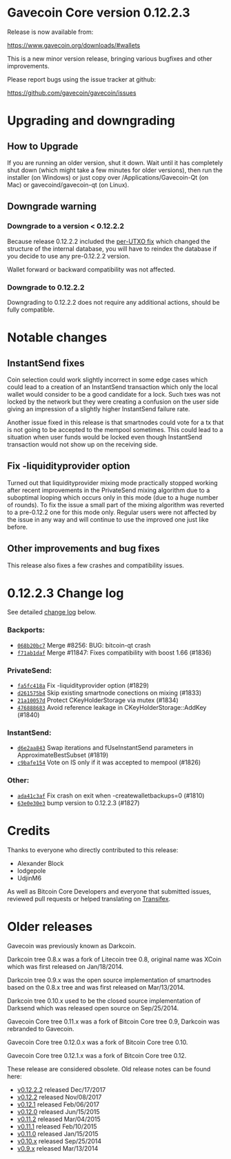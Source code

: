 Gavecoin Core version 0.12.2.3
==========================

Release is now available from:

  <https://www.gavecoin.org/downloads/#wallets>

This is a new minor version release, bringing various bugfixes and other
improvements.

Please report bugs using the issue tracker at github:

  <https://github.com/gavecoin/gavecoin/issues>


Upgrading and downgrading
=========================

How to Upgrade
--------------

If you are running an older version, shut it down. Wait until it has completely
shut down (which might take a few minutes for older versions), then run the
installer (on Windows) or just copy over /Applications/Gavecoin-Qt (on Mac) or
gavecoind/gavecoin-qt (on Linux).

Downgrade warning
-----------------

### Downgrade to a version < 0.12.2.2

Because release 0.12.2.2 included the [per-UTXO fix](release-notes/gavecoin/release-notes-0.12.2.2.md#per-utxo-fix)
which changed the structure of the internal database, you will have to reindex
the database if you decide to use any pre-0.12.2.2 version.

Wallet forward or backward compatibility was not affected.

### Downgrade to 0.12.2.2

Downgrading to 0.12.2.2 does not require any additional actions, should be
fully compatible.

Notable changes
===============

InstantSend fixes
-----------------

Coin selection could work slightly incorrect in some edge cases which could
lead to a creation of an InstantSend transaction which only the local wallet
would consider to be a good candidate for a lock. Such txes was not locked by
the network but they were creating a confusion on the user side giving an
impression of a slightly higher InstantSend failure rate.

Another issue fixed in this release is that smartnodes could vote for a tx
that is not going to be accepted to the mempool sometimes. This could lead to
a situation when user funds would be locked even though InstantSend transaction
would not show up on the receiving side.

Fix -liquidityprovider option
-----------------------------

Turned out that liquidityprovider mixing mode practically stopped working after
recent improvements in the PrivateSend mixing algorithm due to a suboptimal
looping which occurs only in this mode (due to a huge number of rounds). To fix
the issue a small part of the mixing algorithm was reverted to a pre-0.12.2 one
for this mode only. Regular users were not affected by the issue in any way and
will continue to use the improved one just like before.

Other improvements and bug fixes
--------------------------------

This release also fixes a few crashes and compatibility issues.


0.12.2.3 Change log
===================

See detailed [change log](https://github.com/gavecoin/gavecoin/compare/v0.12.2.2...gavecoin:v0.12.2.3) below.

### Backports:
- [`068b20bc7`](https://github.com/gavecoin/gavecoin/commit/068b20bc7) Merge #8256: BUG: bitcoin-qt crash
- [`f71ab1daf`](https://github.com/gavecoin/gavecoin/commit/f71ab1daf) Merge #11847: Fixes compatibility with boost 1.66 (#1836)

### PrivateSend:
- [`fa5fc418a`](https://github.com/gavecoin/gavecoin/commit/fa5fc418a) Fix -liquidityprovider option (#1829)
- [`d261575b4`](https://github.com/gavecoin/gavecoin/commit/d261575b4) Skip existing smartnode conections on mixing (#1833)
- [`21a10057d`](https://github.com/gavecoin/gavecoin/commit/21a10057d) Protect CKeyHolderStorage via mutex (#1834)
- [`476888683`](https://github.com/gavecoin/gavecoin/commit/476888683) Avoid reference leakage in CKeyHolderStorage::AddKey (#1840)

### InstantSend:
- [`d6e2aa843`](https://github.com/gavecoin/gavecoin/commit/d6e2aa843) Swap iterations and fUseInstantSend parameters in ApproximateBestSubset (#1819)
- [`c9bafe154`](https://github.com/gavecoin/gavecoin/commit/c9bafe154) Vote on IS only if it was accepted to mempool (#1826)

### Other:
- [`ada41c3af`](https://github.com/gavecoin/gavecoin/commit/ada41c3af) Fix crash on exit when -createwalletbackups=0 (#1810)
- [`63e0e30e3`](https://github.com/gavecoin/gavecoin/commit/63e0e30e3) bump version to 0.12.2.3 (#1827)

Credits
=======

Thanks to everyone who directly contributed to this release:

- Alexander Block
- lodgepole
- UdjinM6

As well as Bitcoin Core Developers and everyone that submitted issues,
reviewed pull requests or helped translating on
[Transifex](https://www.transifex.com/projects/p/gavecoin/).


Older releases
==============

Gavecoin was previously known as Darkcoin.

Darkcoin tree 0.8.x was a fork of Litecoin tree 0.8, original name was XCoin
which was first released on Jan/18/2014.

Darkcoin tree 0.9.x was the open source implementation of smartnodes based on
the 0.8.x tree and was first released on Mar/13/2014.

Darkcoin tree 0.10.x used to be the closed source implementation of Darksend
which was released open source on Sep/25/2014.

Gavecoin Core tree 0.11.x was a fork of Bitcoin Core tree 0.9,
Darkcoin was rebranded to Gavecoin.

Gavecoin Core tree 0.12.0.x was a fork of Bitcoin Core tree 0.10.

Gavecoin Core tree 0.12.1.x was a fork of Bitcoin Core tree 0.12.

These release are considered obsolete. Old release notes can be found here:

- [v0.12.2.2](release-notes/gavecoin/release-notes-0.12.2.2.md) released Dec/17/2017
- [v0.12.2](release-notes/gavecoin/release-notes-0.12.2.md) released Nov/08/2017
- [v0.12.1](release-notes/gavecoin/release-notes-0.12.1.md) released Feb/06/2017
- [v0.12.0](release-notes/gavecoin/release-notes-0.12.0.md) released Jun/15/2015
- [v0.11.2](release-notes/gavecoin/release-notes-0.11.2.md) released Mar/04/2015
- [v0.11.1](release-notes/gavecoin/release-notes-0.11.1.md) released Feb/10/2015
- [v0.11.0](release-notes/gavecoin/release-notes-0.11.0.md) released Jan/15/2015
- [v0.10.x](release-notes/gavecoin/release-notes-0.10.0.md) released Sep/25/2014
- [v0.9.x](release-notes/gavecoin/release-notes-0.9.0.md) released Mar/13/2014

